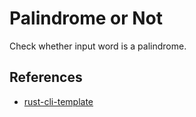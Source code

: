 # Palindrome or Not
Check whether input word is a palindrome.

## References

* [rust-cli-template](https://github.com/kbknapp/rust-cli-template)

